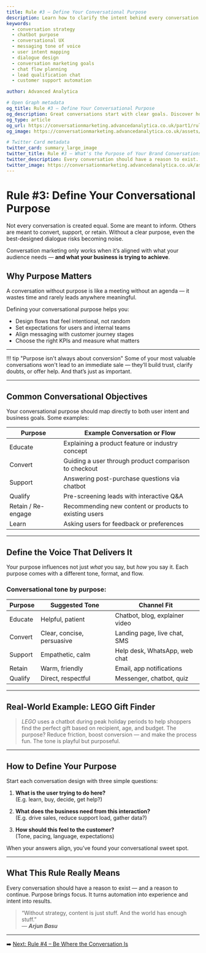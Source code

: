 ```yaml
---
title: Rule #3 – Define Your Conversational Purpose
description: Learn how to clarify the intent behind every conversation. Align user needs and business goals to design dialogues that are focused, helpful, and measurable.
keywords:
  - conversation strategy
  - chatbot purpose
  - conversational UX
  - messaging tone of voice
  - user intent mapping
  - dialogue design
  - conversation marketing goals
  - chat flow planning
  - lead qualification chat
  - customer support automation

author: Advanced Analytica

# Open Graph metadata
og_title: Rule #3 – Define Your Conversational Purpose
og_description: Great conversations start with clear goals. Discover how to map user intent to business outcomes, set tone, and shape flows that convert or support.
og_type: article
og_url: https://conversationmarketing.advancedanalytica.co.uk/part1/rule-3-purpose
og_image: https://conversationmarketing.advancedanalytica.co.uk/assets/logos/0.5x/Brando_9@0.5x.png

# Twitter Card metadata
twitter_card: summary_large_image
twitter_title: Rule #3 – What's the Purpose of Your Brand Conversations?
twitter_description: Every conversation should have a reason to exist. Here's how to align user needs, business goals, and tone — before you write a single word.
twitter_image: https://conversationmarketing.advancedanalytica.co.uk/assets/logos/0.5x/Brando_9@0.5x.png
---
```


# Rule #3: Define Your Conversational Purpose

Not every conversation is created equal. Some are meant to inform. Others are meant to convert, support, or retain. Without a clear purpose, even the best-designed dialogue risks becoming noise.

Conversation marketing only works when it’s aligned with what your audience needs — **and what your business is trying to achieve**.

## Why Purpose Matters

A conversation without purpose is like a meeting without an agenda — it wastes time and rarely leads anywhere meaningful.

Defining your conversational purpose helps you:

- Design flows that feel intentional, not random  
- Set expectations for users and internal teams  
- Align messaging with customer journey stages  
- Choose the right KPIs and measure what matters

---

!!! tip "Purpose isn't always about conversion"
    Some of your most valuable conversations won't lead to an immediate sale — they’ll build trust, clarify doubts, or offer help. And that’s just as important.

---

## Common Conversational Objectives

Your conversational purpose should map directly to both user intent and business goals. Some examples:

| Purpose                        | Example Conversation or Flow                          |
|-------------------------------|--------------------------------------------------------|
| Educate                       | Explaining a product feature or industry concept       |
| Convert                       | Guiding a user through product comparison to checkout  |
| Support                       | Answering post-purchase questions via chatbot          |
| Qualify                       | Pre-screening leads with interactive Q&A               |
| Retain / Re-engage            | Recommending new content or products to existing users |
| Learn                         | Asking users for feedback or preferences               |

---

## Define the Voice That Delivers It

Your purpose influences not just *what* you say, but *how* you say it. Each purpose comes with a different tone, format, and flow.

### Conversational tone by purpose:

| Purpose      | Suggested Tone         | Channel Fit                      |
|--------------|-------------------------|----------------------------------|
| Educate      | Helpful, patient        | Chatbot, blog, explainer video   |
| Convert      | Clear, concise, persuasive | Landing page, live chat, SMS     |
| Support      | Empathetic, calm        | Help desk, WhatsApp, web chat    |
| Retain       | Warm, friendly          | Email, app notifications         |
| Qualify      | Direct, respectful      | Messenger, chatbot, quiz         |

---

## Real-World Example: LEGO Gift Finder

> *LEGO* uses a chatbot during peak holiday periods to help shoppers find the perfect gift based on recipient, age, and budget. The purpose? Reduce friction, boost conversion — and make the process fun. The tone is playful but purposeful.

---

## How to Define Your Purpose

Start each conversation design with three simple questions:

1. **What is the user trying to do here?**  
   (E.g. learn, buy, decide, get help?)

2. **What does the business need from this interaction?**  
   (E.g. drive sales, reduce support load, gather data?)

3. **How should this feel to the customer?**  
   (Tone, pacing, language, expectations)

When your answers align, you’ve found your conversational sweet spot.

---

## What This Rule Really Means

Every conversation should have a reason to exist — and a reason to continue. Purpose brings focus. It turns automation into experience and intent into results.

> “Without strategy, content is just stuff. And the world has enough stuff.”  
> — ***Arjun Basu***

---

➡️ [Next: Rule #4 – Be Where the Conversation Is](rule-4-channels.md)

